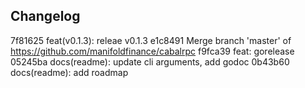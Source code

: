 ## Changelog

7f81625 feat(v0.1.3): releae v0.1.3
e1c8491 Merge branch 'master' of https://github.com/manifoldfinance/cabalrpc
f9fca39 feat: gorelease
05245ba docs(readme): update cli arguments, add godoc
0b43b60 docs(readme): add roadmap

